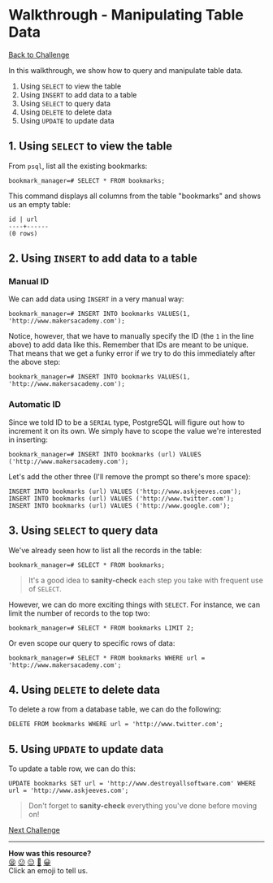 # Walkthrough - Manipulating Table Data

[Back to Challenge](../06_manipulating_table_data.md)

In this walkthrough, we show how to query and manipulate table data.

1. Using `SELECT` to view the table
2. Using `INSERT` to add data to a table
3. Using `SELECT` to query data
4. Using `DELETE` to delete data
5. Using `UPDATE` to update data

## 1. Using `SELECT` to view the table

From `psql`, list all the existing bookmarks:

```
bookmark_manager=# SELECT * FROM bookmarks;
```

This command displays all columns from the table "bookmarks" and shows us an empty table:

```
id | url
----+------
(0 rows)
```

## 2. Using `INSERT` to add data to a table

### Manual ID

We can add data using `INSERT` in a very manual way:

```
bookmark_manager=# INSERT INTO bookmarks VALUES(1, 'http://www.makersacademy.com');
```

Notice, however, that we have to manually specify the ID (the `1` in the line above) to add data like this. Remember that IDs are meant to be unique. That means that we get a funky error if we try to do this immediately after the above step:

```
bookmark_manager=# INSERT INTO bookmarks VALUES(1, 'http://www.makersacademy.com');
```

### Automatic ID

Since we told ID to be a `SERIAL` type, PostgreSQL will figure out how to increment it on its own. We simply have to scope the value we're interested in inserting:

```
bookmark_manager=# INSERT INTO bookmarks (url) VALUES ('http://www.makersacademy.com');
```

Let's add the other three (I'll remove the prompt so there's more space):

```
INSERT INTO bookmarks (url) VALUES ('http://www.askjeeves.com');
INSERT INTO bookmarks (url) VALUES ('http://www.twitter.com');
INSERT INTO bookmarks (url) VALUES ('http://www.google.com');
```

## 3. Using `SELECT` to query data

We've already seen how to list all the records in the table:

```
bookmark_manager=# SELECT * FROM bookmarks;
```

> It's a good idea to **sanity-check** each step you take with frequent use of `SELECT`.

However, we can do more exciting things with `SELECT`. For instance, we can limit the number of records to the top two:

```
bookmark_manager=# SELECT * FROM bookmarks LIMIT 2;
```

Or even scope our query to specific rows of data:

```
bookmark_manager=# SELECT * FROM bookmarks WHERE url = 'http://www.makersacademy.com';
```

## 4. Using `DELETE` to delete data

To delete a row from a database table, we can do the following:

```
DELETE FROM bookmarks WHERE url = 'http://www.twitter.com';
```

## 5. Using `UPDATE` to update data

To update a table row, we can do this:

```
UPDATE bookmarks SET url = 'http://www.destroyallsoftware.com' WHERE url = 'http://www.askjeeves.com';
```

> Don't forget to **sanity-check** everything you've done before moving on!

[Next Challenge](../07_interacting_with_postgres_from_ruby.md)

<!-- BEGIN GENERATED SECTION DO NOT EDIT -->

---

**How was this resource?**  
[😫](https://airtable.com/shrUJ3t7KLMqVRFKR?prefill_Repository=makersacademy/course&prefill_File=bookmark_manager/walkthroughs/06.md&prefill_Sentiment=😫) [😕](https://airtable.com/shrUJ3t7KLMqVRFKR?prefill_Repository=makersacademy/course&prefill_File=bookmark_manager/walkthroughs/06.md&prefill_Sentiment=😕) [😐](https://airtable.com/shrUJ3t7KLMqVRFKR?prefill_Repository=makersacademy/course&prefill_File=bookmark_manager/walkthroughs/06.md&prefill_Sentiment=😐) [🙂](https://airtable.com/shrUJ3t7KLMqVRFKR?prefill_Repository=makersacademy/course&prefill_File=bookmark_manager/walkthroughs/06.md&prefill_Sentiment=🙂) [😀](https://airtable.com/shrUJ3t7KLMqVRFKR?prefill_Repository=makersacademy/course&prefill_File=bookmark_manager/walkthroughs/06.md&prefill_Sentiment=😀)  
Click an emoji to tell us.

<!-- END GENERATED SECTION DO NOT EDIT -->
